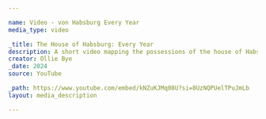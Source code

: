 ```yaml
---

name: Video - von Habsburg Every Year
media_type: video

_title: The House of Habsburg: Every Year
description: A short video mapping the possessions of the house of Habsburg - the main imperial dynasty of Austria - from their inception as a landed family through to the Council of Vienna. This video was made with research for Ollie's upcoming HRE video.
creator: Ollie Bye
_date: 2024
source: YouTube

_path: https://www.youtube.com/embed/kNZuKJMq08U?si=8UzNQPUelTPuJmLb
layout: media_description

---
```

